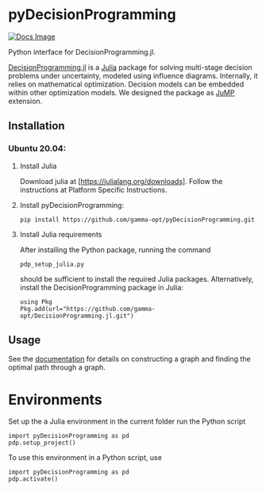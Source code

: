 # pyDecisionProgramming
[![Docs Image](https://img.shields.io/badge/docs-latest-blue.svg)](https://gamma-opt.github.io/pyDecisionProgramming/)

Python interface for DecisionProgramming.jl.

[DecisionProgramming.jl](https://github.com/gamma-opt/DecisionProgramming.jl)
is a [Julia](https://julialang.org/) package for solving
multi-stage decision problems under uncertainty, modeled
using influence diagrams. Internally, it relies on
mathematical optimization. Decision models can be embedded
within other optimization models. We designed the package
as [JuMP](https://jump.dev/) extension.

## Installation
### Ubuntu 20.04:

1. Install Julia

   Download julia at [https://julialang.org/downloads].
   Follow the instructions at Platform Specific
   Instructions.

2. Install pyDecisionProgramming:

   ```
   pip install https://github.com/gamma-opt/pyDecisionProgramming.git
   ```

3. Install Julia requirements

   After installing the Python package, running the command

   ```
   pdp_setup_julia.py
   ```

   should be sufficient to install the required Julia
   packages. Alternatively, install the DecisionProgramming
   package in Julia:

   ```
   using Pkg
   Pkg.add(url="https://github.com/gamma-opt/DecisionProgramming.jl.git")

   ```

## Usage

See the
[documentation](https://gamma-opt.github.io/pyDecisionProgramming/usage/)
for details on constructing a graph and finding the optimal
path through a graph.

# Environments

Set up the a Julia environment in the current folder run
the Python script
```
import pyDecisionProgramming as pd
pdp.setup_project()
```

To use this environment in a Python script, use

```
import pyDecisionProgramming as pd
pdp.activate()
```


